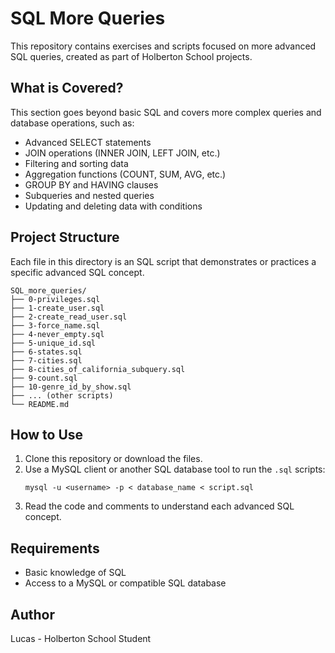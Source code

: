 # SQL More Queries

This repository contains exercises and scripts focused on more advanced SQL queries, created as part of Holberton School projects.

## What is Covered?

This section goes beyond basic SQL and covers more complex queries and database operations, such as:
- Advanced SELECT statements
- JOIN operations (INNER JOIN, LEFT JOIN, etc.)
- Filtering and sorting data
- Aggregation functions (COUNT, SUM, AVG, etc.)
- GROUP BY and HAVING clauses
- Subqueries and nested queries
- Updating and deleting data with conditions

## Project Structure

Each file in this directory is an SQL script that demonstrates or practices a specific advanced SQL concept.

```
SQL_more_queries/
├── 0-privileges.sql
├── 1-create_user.sql
├── 2-create_read_user.sql
├── 3-force_name.sql
├── 4-never_empty.sql
├── 5-unique_id.sql
├── 6-states.sql
├── 7-cities.sql
├── 8-cities_of_california_subquery.sql
├── 9-count.sql
├── 10-genre_id_by_show.sql
├── ... (other scripts)
└── README.md
```

## How to Use

1. Clone this repository or download the files.
2. Use a MySQL client or another SQL database tool to run the `.sql` scripts:
   ```
   mysql -u <username> -p < database_name < script.sql
   ```
3. Read the code and comments to understand each advanced SQL concept.

## Requirements

- Basic knowledge of SQL
- Access to a MySQL or compatible SQL database

## Author

Lucas - Holberton School Student